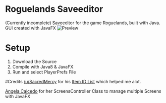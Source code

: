 # Roguelands Saveeditor
(Currently incomplete) Saveeditor for the game Roguelands, built with Java. GUI created with JavaFX
![Preview](http://i.imgur.com/jnM5IIn.png)

# Setup
1. Download the Source
2. Compile with Java8 & JavaFX
3. Run and select PlayerPrefs File

#Credits
[/u/SacredMercy](https://www.reddit.com/u/SacredMercy) for his [Item ID List](https://www.reddit.com/r/RogueLands/comments/4r9d4s/roguelands_item_id_list/) which helped me alot.

[Angela Caicedo](https://blogs.oracle.com/acaicedo/entry/managing_multiple_screens_in_javafx1) for her ScreensController Class to manage multiple Screens with JavaFX
